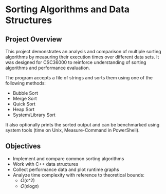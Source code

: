 # Sorting Algorithms and Data Structures

## Project Overview
This project demonstrates an analysis and comparison of multiple sorting algorithms by measuring their execution times over different data sets. It was designed for CSC36000 to reinforce understanding of sorting algorithms and performance evaluation.

The program accepts a file of strings and sorts them using one of the following methods:

- Bubble Sort
- Merge Sort
- Quick Sort
- Heap Sort
- System/Library Sort

It also optionally prints the sorted output and can be benchmarked using system tools (time on Unix, Measure-Command in PowerShell).

## Objectives
- Implement and compare common sorting algorithms 
- Work with C++ data structures
- Collect performance data and plot runtime graphs
- Analyze time complexity with reference to theoretical bounds:
  - 𝑂(𝑛^2)
  - 𝑂(𝑛log⁡𝑛)
